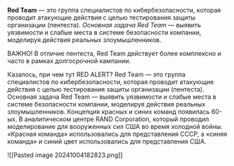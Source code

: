 **Red Team** — это группа специалистов по кибербезопасности, которая проводит атакующие действия с целью тестирования защиты организации (пентеста). *Основная задача Red Team* — выявить уязвимости и слабые места в системе безопасности компании, моделируя действия реальных злоумышленников.

ВАЖНО! В отличие пентеста, Red Team действует более комплексно и часто в рамках долгосрочной кампании.

Казалось, при чем тут RED ALERT? Red Team — это группа специалистов по кибербезопасности, которая проводит атакующие действия с целью тестирования защиты организации (пентеста). Основная задача Red Team — выявить уязвимости и слабые места в системе безопасности компании, моделируя действия реальных злоумышленников. Концепция красных и синих команд появилась 60-ых. В аналитическом центре RAND Corporation, который проводил моделирование для вооруженных сил США во время холодной войны. «Красная команда» использовались для представления СССР, а «синяя команда» и синий цвет использовались для представления США.

![[Pasted image 20241004182823.png]]


